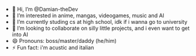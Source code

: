 - 👋 Hi, I’m @Damian-theDev
- 👀 I’m interested in anime, mangas, videogames, music and AI
- 🌱 I’m currently studing cs at high school, idk if i wanna go to university
- 💞️ I’m looking to collaborate on silly little projects, and i even want to get into AI
- 😄 Pronouns: boss/master/daddy (he/him) 
- ⚡ Fun fact: i'm acustic and italian
